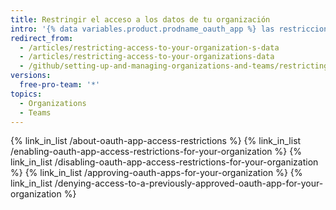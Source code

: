 ```yaml
---
title: Restringir el acceso a los datos de tu organización
intro: '{% data variables.product.prodname_oauth_app %} las restricciones de acceso le permiten a los propietarios de la organización que restrinjan el acceso de una app no confiable a los datos de la organización. Luego los miembros de la organización pueden utilizar {% data variables.product.prodname_oauth_app %}s para sus cuentas de usuario personales mientras mantienen seguros los datos de la organización.'
redirect_from:
  - /articles/restricting-access-to-your-organization-s-data
  - /articles/restricting-access-to-your-organizations-data
  - /github/setting-up-and-managing-organizations-and-teams/restricting-access-to-your-organizations-data
versions:
  free-pro-team: '*'
topics:
  - Organizations
  - Teams
---
```


{% link_in_list /about-oauth-app-access-restrictions %}
{% link_in_list /enabling-oauth-app-access-restrictions-for-your-organization %}
{% link_in_list /disabling-oauth-app-access-restrictions-for-your-organization %}
{% link_in_list /approving-oauth-apps-for-your-organization %}
{% link_in_list /denying-access-to-a-previously-approved-oauth-app-for-your-organization %}
